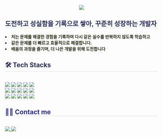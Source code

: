 <div align= "center">
    <img src="https://capsule-render.vercel.app/api?type=waving&color=0:dfff99,100:fae500&height=120&text=&animation=&fontColor=787878&fontSize=38" />
    </div>
    <div style="text-align: left;"> 
    <h2 style="border-bottom: 1px solid #d5dee4; color: #282d63;"> 도전하고 성실함을 기록으로 쌓아, 꾸준히 성장하는 개발자 </h2>  
    <div style="font-weight: 700; font-size: 14px; text-align: left; color: #282b15;"> <li> 저는 문제를 해결한 경험을 기록하며 다시 같은 실수를 반복하지 않도록 학습하고</li></li><li> 같은 문제를 더 빠르고 효율적으로 해결합니다.</li></li><li> 배움의 과정을 즐기며, 더 나은 개발을 위해 도전합니다 </div> 
    </div>
    <div style="text-align: left;">
    <h2 style="border-bottom: 1px solid #d8dee4; color: #282d58;"> 🛠️ Tech Stacks </h2> <br> 
    <div style="margin: ; text-align: left;"> 
          <img src="https://img.shields.io/badge/Apache Tomcat-F8DC75?style=flat&logo=Apache Tomcat&logoColor=white">
          <img src="https://img.shields.io/badge/Bootstrap-7952B3?style=flat&logo=Bootstrap&logoColor=white">
          <img src="https://img.shields.io/badge/CSS3-1572B6?style=flat&logo=CSS3&logoColor=white">
          <img src="https://img.shields.io/badge/Figma-F24E1E?style=flat&logo=Figma&logoColor=white">
          <img src="https://img.shields.io/badge/Github-181717?style=flat&logo=Github&logoColor=white">
          <br/><img src="https://img.shields.io/badge/HTML5-E34F26?style=flat&logo=HTML5&logoColor=white">
          <img src="https://img.shields.io/badge/jQuery-0769AD?style=flat&logo=jQuery&logoColor=white">
          <img src="https://img.shields.io/badge/Java-007396?style=flat&logo=Java&logoColor=white">
          <img src="https://img.shields.io/badge/Javascript-F7DF1E?style=flat&logo=Javascript&logoColor=white">
          <img src="https://img.shields.io/badge/Netlify-00C7B7?style=flat&logo=Netlify&logoColor=white">
          <br/><img src="https://img.shields.io/badge/Notion-000000?style=flat&logo=Notion&logoColor=white">
          <img src="https://img.shields.io/badge/Oracle-F80000?style=flat&logo=Oracle&logoColor=white">
          <img src="https://img.shields.io/badge/Python-3776AB?style=flat&logo=Python&logoColor=white">
          <img src="https://img.shields.io/badge/React-61DAFB?style=flat&logo=React&logoColor=white">
          <img src="https://img.shields.io/badge/Spring Boot-6DB33F?style=for-the-badge&logo=Spring Boot&logoColor=white">
          <br/></div>
    </div>
    <div style="text-align: left;">
    <h2 style="border-bottom: 1px solid #d5dee4; color: #282d90;"> 🧑‍💻 Contact me </h2> <br> 
    <div style="text-align: left;"> <a href=https://www.notion.so/HJ-1718913a4d278060a0bfc5088fef2bf0> <img src="https://img.shields.io/badge/Notion-000000?style=flat&logo=Notion&logoColor=white&link=https://www.notion.so/HJ-1718913a4d278060a0bfc5088fef2bf0"> </a>
         <a href=mailto:0430hj@gmail.com> <img src="https://img.shields.io/badge/Gmail-EA4335?style=flat&logo=Gmail&logoColor=white&link=mailto:0430hj@gmail.com"> </a>
          </div>  <br> 
    <div style="text-align: left;">  </div> 
    </div>
   
    
